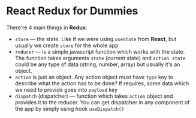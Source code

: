 # React Redux for Dummies

There're 4 main things in **Redux**:

- `store` &mdash; the state. Like if we were using `useState` from **React**,
  but usually we create `store` for the whole app
- `reducer` &mdash; is a simple javascript function which works with the state.
  The function takes arguments `state` (current state) and `action`.
  `state` could be any type of data (string, number, array) but usually it's an object.
- `action` is just an object. Any action object must have `type` key to describe
  what the action has to be done?
  If requires, some data which we need to provide goes into `payload` key
- `dispatch` (dispatcher) &mdash; function which takes `action` object and provides it to the reducer.
  You can get dispatcher in any component of the app by simply using hook `useDispatch()`
